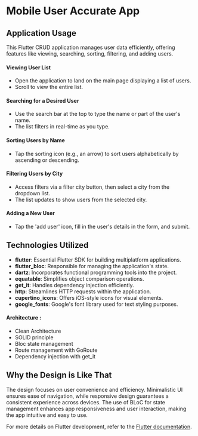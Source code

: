  # Mobile User Accurate App
 
 ## Application Usage
 This Flutter CRUD application manages user data efficiently, offering features like viewing, searching, sorting, filtering, and adding users.
 
 #### Viewing User List
 - Open the application to land on the main page displaying a list of users.
 - Scroll to view the entire list.
 
 #### Searching for a Desired User
 - Use the search bar at the top to type the name or part of the user's name.
 - The list filters in real-time as you type.
 
 #### Sorting Users by Name
 - Tap the sorting icon (e.g., an arrow) to sort users alphabetically by ascending or descending.
 
 #### Filtering Users by City
 - Access filters via a filter city button, then select a city from the dropdown list.
 - The list updates to show users from the selected city.
 
 #### Adding a New User
 - Tap the 'add user' icon, fill in the user's details in the form, and submit.
 
 ## Technologies Utilized
 - **flutter**: Essential Flutter SDK for building multiplatform applications.
 - **flutter_bloc**: Responsible for managing the application's state.
 - **dartz**: Incorporates functional programming tools into the project.
 - **equatable**: Simplifies object comparison operations.
 - **get_it**: Handles dependency injection efficiently.
 - **http**: Streamlines HTTP requests within the application.
 - **cupertino_icons**: Offers iOS-style icons for visual elements.
 - **google_fonts**: Google's font library used for text styling purposes.

 #### Architecture :
 - Clean Architecture
 - SOLID principle
 - Bloc state management
 - Route management with GoRoute
 - Dependency injection with get_it

 
 ## Why the Design is Like That
 The design focuses on user convenience and efficiency. Minimalistic UI ensures ease of navigation, while responsive design guarantees a consistent experience across devices. The use of BLoC for state management enhances app responsiveness and user interaction, making the app intuitive and easy to use.
 
 For more details on Flutter development, refer to the [Flutter documentation](https://docs.flutter.dev/).
